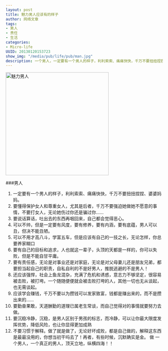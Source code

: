 ```yaml
---
layout: post
title: 魅力男人应该有的样子
author: 网络文章
tags: 
- 男人
- 责任
- 生活
categories:
- Micro-life
UUID: 20130120153723
show_img: "/media/pub/life/pub/man.jpg"
description: 一个男人，一定要有一个男人的样子，利利索索、痛痛快快，千万不要扭扭捏捏、婆婆妈妈。要懂得保护女人和尊重女人，尤其是后者，千万不要强迫她做她不愿意的事情，不要打女人，无论她伤过你还是骗过你……
---
```


<a href="{{site.url}}/media/pub/life/pub/man.jpg" alt="魅力男人" rel="prettyPhoto[{{page.UUID}}]">
<img src="{{site.url}}/media/pub/life/pub/man.jpg" width="330px" alt="魅力男人" class="img-center"></img>
</a>

###男人
<ol>
<li>一定要有一个男人的样子，利利索索、痛痛快快，千万不要扭扭捏捏、婆婆妈妈。</li>
<li>要懂得保护女人和尊重女人，尤其是后者，千万不要强迫她做她不愿意的事情，不要打女人，无论她伤过你还是骗过你……</li>
<li>要说话算话，吐出去的东西再咽回来，自己都会觉得恶心。</li>
<li>可以不帅，但是一定要有风度，要有修养，要有内涵，要有底蕴，男人可以丑，但决不能丑陋。</li>
<li>可以不用才高八斗，学富五车，但是应该有自己的一技之长，无论怎样，你总要养家糊口</li>
<li>要有自己的目标和追求，人也就这一辈子，头顶的天都是一样的，你可以失败，但是不能自甘平庸。</li>
<li>要有责任感，无论是对事业还是对家庭，无论是对父母妻儿还是朋友兄弟，都要担当起自己的职责，自私自利的不是好男人，推脱逃避的不是男人！</li>
<li>还应该强悍，社会上鱼龙混杂，充满了危机和诱惑，意志力不够坚定，很容易被击败，被打垮。一个随随便便就会被击败打垮的人，其他一切也无从谈起，也无需谈起。</li>
<li>应该学会赚钱，千万不要以为攒钱可以发家致富，钱都是赚出来的，而不是攒出来的……</li>
<li>要勤奋果敢，天道酬勤的道理已属老生常谈，而自己觉得对的事情就要努力去做。</li>
<li>要沉稳冷静，沉稳，是男人区别于男孩的标志，而冷静，可以让你最大限度发挥优势，降低风险，也让你显得更加成熟</li>
<li>不要习惯于解释。做了就是做了，无论好坏成败，都是自己做的，解释这东西是最最没用的，你想当初干吗去了！再者，有些时候，沉默确实是金。 做 一个男人，一个真正的男人，顶天立地，纵横四海！！</li>
</ol>


